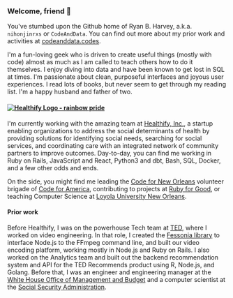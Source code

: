### Welcome, friend :wave:

You've stumbed upon the Github home of Ryan B. Harvey, a.k.a. `nihonjinrxs` or `CodeAndData`. You can find out more about my prior work and activities at [codeanddata.codes](https://codeanddata.codes).

I'm a fun-loving geek who is driven to create useful things (mostly with code) almost as much as I am called to teach others how to do it themselves. I enjoy diving into data and have been known to get lost in SQL at times. I'm passionate about clean, purposeful interfaces and joyous user experiences. I read lots of books, but never seem to get through my reading list. I'm a happy husband and father of two.

#### [![Healthify Logo - rainbow pride](https://www.healthify.us/hs-fs/hubfs/healthify-pride-logo-1.png?width=162&height=36&name=healthify-pride-logo-1.png)](https://healthify.us)
I'm currently working with the amazing team at [Healthify, Inc.](https://healthify.us), a startup enabling organizations to address the social determinants of health by providing solutions for identifying social needs, searching for social services, and coordinating care with an integrated network of community partners to improve outcomes. Day-to-day, you can find me working in Ruby on Rails, JavaScript and React, Python3 and dbt, Bash, SQL, Docker, and a few other odds and ends.

On the side, you might find me leading the [Code for New Orleans](https://codeforneworleans.org) volunteer brigade of [Code for America](https://codeforamerica.org), contributing to projects at [Ruby for Good](https://rubyforgood.org/), or teaching Computer Science at [Loyola University New Orleans](https://www.loyno.edu/academics/colleges/college-arts-sciences/computer-science).

#### **Prior work**

Before Healthify, I was on the powerhouse Tech team at [TED](https://www.ted.com), where I worked on video engineering. In that role, I created the [Fessonia library](https://npmjs.com/package/@tedconf/fessonia) to interface Node.js to the FFmpeg command line, and built our video encoding platform, working mostly in Node.js and Ruby on Rails. I also worked on the Analytics team and built out the backend recommendation system and API for the TED Recommends product using R, Node.js, and Golang. Before that, I was an engineer and engineering manager at the [White House Office of Management and Budget](https://www.whitehouse.gov/omb/) and a computer scientist at the [Social Security Administration](https://socialsecurity.gov).

<!--
**nihonjinrxs/nihonjinrxs** is a ✨ _special_ ✨ repository because its `README.md` (this file) appears on your GitHub profile.

Here are some ideas to get you started:

- 🔭 I’m currently working on ...
- 🌱 I’m currently learning ...
- 👯 I’m looking to collaborate on ...
- 🤔 I’m looking for help with ...
- 💬 Ask me about ...
- 📫 How to reach me: ...
- 😄 Pronouns: ...
- ⚡ Fun fact: ...
-->
